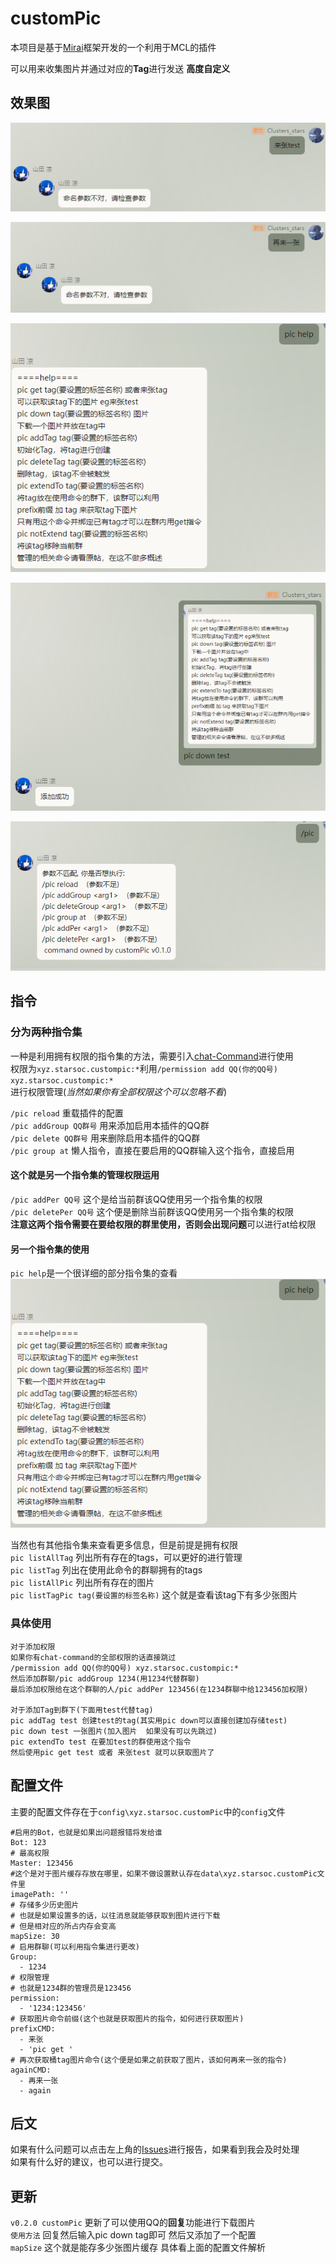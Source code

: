 # customPic
本项目是基于[Mirai](https://github.com/mamoe/mirai)框架开发的一个利用于MCL的插件

可以用来收集图片并通过对应的**Tag**进行发送 **高度自定义** 


## 效果图
![get](/READMEPic/获取图片.png)

![again](/READMEPic/再来一张.png)

![help](/READMEPic/help.png)

![down](/READMEPic/down.png)

![helpCMD](/READMEPic/helpCMD.png)
## 指令
### 分为两种指令集
一种是利用拥有权限的指令集的方法，需要引入[chat-Command](https://github.com/project-mirai/chat-command)进行使用  
权限为`xyz.starsoc.custompic:*`利用`/permission add QQ(你的QQ号) xyz.starsoc.custompic:*`   
进行权限管理(*当然如果你有全部权限这个可以忽略不看*)    

`/pic reload` 重载插件的配置   
`/pic addGroup QQ群号` 用来添加启用本插件的QQ群  
`/pic delete QQ群号` 用来删除启用本插件的QQ群  
`/pic group at` 懒人指令，直接在要启用的QQ群输入这个指令，直接启用  

#### 这个就是另一个指令集的管理权限运用
`/pic addPer QQ号` 这个是给当前群该QQ使用另一个指令集的权限    
`/pic deletePer QQ号` 这个便是删除当前群该QQ使用另一个指令集的权限   
**注意这两个指令需要在要给权限的群里使用，否则会出现问题**可以进行at给权限

#### 另一个指令集的使用
`pic help`是一个很详细的部分指令集的查看
![helper](/READMEPic/help.png)  
    
当然也有其他指令集来查看更多信息，但是前提是拥有权限  
`pic listAllTag` 列出所有存在的tags，可以更好的进行管理  
`pic listTag` 列出在使用此命令的群聊拥有的tags    
`pic listAllPic` 列出所有存在的图片  
`pic listTagPic tag(要设置的标签名称)` 这个就是查看该tag下有多少张图片

### 具体使用
```
对于添加权限
如果你有chat-command的全部权限的话直接跳过 
/permission add QQ(你的QQ号) xyz.starsoc.custompic:*
然后添加群聊/pic addGroup 1234(用1234代替群聊)
最后添加权限给在这个群聊的人/pic addPer 123456(在1234群聊中给123456加权限)

对于添加Tag到群下(下面用test代替tag)
pic addTag test 创建test的tag(其实用pic down可以直接创建加存储test)
pic down test 一张图片(加入图片  如果没有可以先跳过)
pic extendTo test 在要加test的群使用这个指令
然后使用pic get test 或者 来张test 就可以获取图片了
```
## 配置文件
主要的配置文件存在于`config\xyz.starsoc.customPic`中的`config`文件  
```
#启用的Bot，也就是如果出问题报错将发给谁
Bot: 123
# 最高权限
Master: 123456
#这个是对于图片缓存存放在哪里，如果不做设置默认存在data\xyz.starsoc.customPic文件里
imagePath: ''
# 存储多少历史图片
# 也就是如果设置多的话，以往消息就能够获取到图片进行下载
# 但是相对应的所占内存会变高
mapSize: 30
# 启用群聊(可以利用指令集进行更改)
Group: 
  - 1234
# 权限管理
# 也就是1234群的管理员是123456
permission: 
  - '1234:123456'
# 获取图片命令前缀(这个也就是获取图片的指令，如何进行获取图片)
prefixCMD: 
  - 来张
  - 'pic get '
# 再次获取桶tag图片命令(这个便是如果之前获取了图片，该如何再来一张的指令)
againCMD: 
  - 再来一张
  - again
```

## 后文
如果有什么问题可以点击左上角的[Issues](https://github.com/Stars-OC/customPic/issues)进行报告，如果看到我会及时处理    
如果有什么好的建议，也可以进行提交。

## 更新
`v0.2.0 customPic` 更新了可以使用QQ的**回复**功能进行下载图片     
`使用方法` 回复然后输入pic down tag即可 然后又添加了一个配置  
`mapSize` 这个就是能存多少张图片缓存 具体看上面的配置文件解析